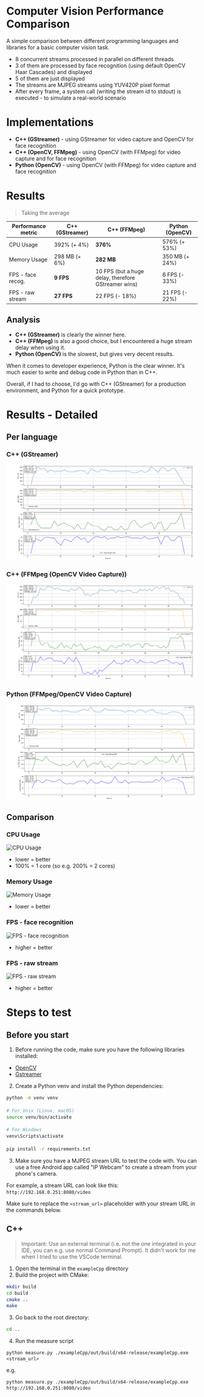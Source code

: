 # Computer Vision Performance Comparison

A simple comparison between different programming languages and libraries for a basic computer vision task.

- 8 concurrent streams processed in parallel on different threads
- 3 of them are processed by face recognition (using default OpenCV Haar Cascades) and displayed
- 5 of them are just displayed
- The streams are MJPEG streams using YUV420P pixel format
- After every frame, a system call (writing the stream id to stdout) is executed - to simulate a real-world scenario

# Implementations

- **C++ (GStreamer)** - using GStreamer for video capture and OpenCV for face recognition
- **C++ (OpenCV, FFMpeg)** - using OpenCV (with FFMpeg) for video capture and for face recognition
- **Python (OpenCV)** - using OpenCV (with FFMpeg) for video capture and face recognition

# Results

> Taking the average

| Performance metric | C++ (GStreamer) | C++ (FFMpeg)                                        | Python (OpenCV) |
| ------------------ | --------------- | --------------------------------------------------- | --------------- |
| CPU Usage          | 392% (+ 4%)     | **376%**                                            | 576% (+ 53%)    |
| Memory Usage       | 298 MB (+ 6%)   | **282 MB**                                          | 350 MB (+ 24%)  |
| FPS - face recog.  | **9 FPS**       | 10 FPS (but a huge delay, therefore GStreamer wins) | 6 FPS (- 33%)   |
| FPS - raw stream   | **27 FPS**      | 22 FPS (- 18%)                                      | 21 FPS (- 22%)  |

## Analysis

- **C++ (GStreamer)** is clearly the winner here.
- **C++ (FFMpeg)** is also a good choice, but I encountered a huge stream delay when using it.
- **Python (OpenCV)** is the slowest, but gives very decent results.

When it comes to developer experience, Python is the clear winner. It's much easier to write and debug code in Python than in C++.

Overall, if I had to choose, I'd go with C++ (GStreamer) for a production environment, and Python for a quick prototype.

# Results - Detailed

## Per language

### C++ (GStreamer)

![C++ (GStreamer)](./results/0_cpp_gstreamer.png)

### C++ (FFMpeg (OpenCV Video Capture))

![C++ (FFMpeg (OpenCV))](./results/0_cpp_ffmpeg.png)

### Python (FFMpeg/OpenCV Video Capture)

![Python (OpenCV)](./results/0_python.png)

## Comparison

### CPU Usage

![CPU Usage](./results/1_CPU.png)

- lower = better
- 100% = 1 core (so e.g. 200% = 2 cores)

### Memory Usage

![Memory Usage](./results/2_RAM.png)

- lower = better

### FPS - face recognition

![FPS - face recognition](./results/3_Face%20recognition.png)

- higher = better

### FPS - raw stream

![FPS - raw stream](./results/4_Raw%20Stream.png)

- higher = better

# Steps to test

## Before you start

1. Before running the code, make sure you have the following libraries installed:

- [OpenCV](https://opencv.org/)
- [Gstreamer](https://gstreamer.freedesktop.org/)

2. Create a Python venv and install the Python dependencies:

```bash
python -m venv venv

# For Unix (Linux, macOS)
source venv/bin/activate

# For Windows
venv\Scripts\activate

pip install -r requirements.txt
```

3. Make sure you have a MJPEG stream URL to test the code with.
   You can use a free Android app called "IP Webcam" to create a stream from your phone's camera.

For example, a stream URL can look like this: `http://192.168.0.251:8080/video`

Make sure to replace the `<stream_url>` placeholder with your stream URL in the commands below.

## C++

> Important: Use an external terminal (i.e. not the one integrated in your IDE, you can e.g. use normal Command Prompt). It didn't work for me when I tried to use the VSCode terminal.

1. Open the terminal in the `exampleCpp` directory
2. Build the project with CMake:

```bash
mkdir build
cd build
cmake ..
make
```

3. Go back to the root directory:

```bash
cd ..
```

4. Run the measure script

```
python measure.py ./exampleCpp/out/build/x64-release/exampleCpp.exe <stream_url>
```

e.g.

```
python measure.py ./exampleCpp/out/build/x64-release/exampleCpp.exe http://192.168.0.251:8080/video
```
